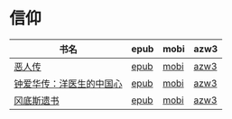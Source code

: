 # 信仰

| 书名 | epub | mobi | azw3 |
| --- | --- | --- | --- |
| [恶人传](http://ct.dalanmei.com/f/31084289-571892863-b756b5) | [epub](http://ct.dalanmei.com/f/31084289-571892863-b756b5) | [mobi](http://ct.dalanmei.com/f/31084289-571553900-6863aa) | [azw3](http://ct.dalanmei.com/f/31084289-572202875-2fca5d) |
| [钟爱华传：洋医生的中国心](http://ct.dalanmei.com/f/31084289-571847387-943254) | [epub](http://ct.dalanmei.com/f/31084289-571847387-943254) | [mobi](http://ct.dalanmei.com/f/31084289-571550393-249f0f) | [azw3](http://ct.dalanmei.com/f/31084289-572066642-043cd4) |
| [冈底斯遗书](None) | [epub](None) | [mobi](None) | [azw3](None) |
